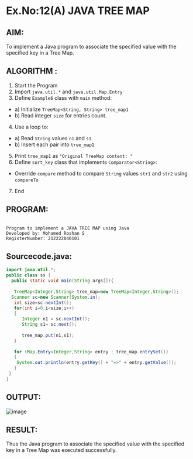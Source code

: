 
# Ex.No:12(A)         JAVA TREE MAP
## AIM:
 To implement a Java program to associate the specified value with the specified key in a Tree Map.

## ALGORITHM :

1.	Start the Program
2.	Import `java.util.*` and `java.util.Map.Entry`
3.	Define `Example6` class with `main` method:
-	a) Initialize `TreeMap<String, String> tree_map1`
-	b) Read integer `size` for entries count.
4.	Use a loop to:
-	a) Read `String` values `n1` and `s1`
-	b) Insert each pair into `tree_map1`
5.	Print `tree_map1` as `"Original TreeMap content: "`
6.	Define `sort_key` class that implements `Comparator<String>`:
-	Override `compare` method to compare `String` values `str1` and `str2` using
`compareTo`
7.	End


## PROGRAM:
 ```

Program to implement a JAVA TREE MAP using Java
Developed by: Mohamed Roshan S
RegisterNumber: 212222040101

```

## Sourcecode.java:
```java
import java.util.*;  
public class ss {  
  public static void main(String args[]){  
  
   TreeMap<Integer,String> tree_map=new TreeMap<Integer,String>();      
  Scanner sc=new Scanner(System.in);
   int size=sc.nextInt();
   for(int i=0;i<size;i++)
   {
      Integer n1 = sc.nextInt();
      String s1= sc.next();
       
   	  tree_map.put(n1,s1);  
   }
	 
   for (Map.Entry<Integer,String> entry : tree_map.entrySet())
   {
    System.out.println(entry.getKey() + "=>" + entry.getValue());
   }
 }  
}
```

## OUTPUT:

![image](https://github.com/user-attachments/assets/8d5c1fa8-72d8-4604-aaa3-d31cb625ddfc)

## RESULT:
Thus the Java program to associate the specified value with the specified key in a Tree Map was executed successfully.
